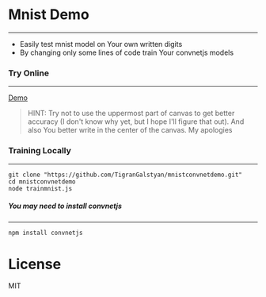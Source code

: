 # Mnist Demo
---
- Easily test mnist model on Your own written digits
- By changing only some lines of code train Your convnetjs models

### Try Online
---

[Demo](https://rawgit.com/TigranGalstyan/mnistconvnetdemo/master/index.html)

> HINT: Try not to use the uppermost part of canvas to get better accuracy (I don't know why yet, but I hope I'll figure that out). And also You better write in the center of the canvas. My apologies

### Training Locally
---
	git clone "https://github.com/TigranGalstyan/mnistconvnetdemo.git"
	cd mnistconvnetdemo
	node trainmnist.js

##### You may need to install convnetjs
---
	npm install convnetjs

# License

MIT
